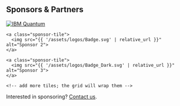 <section id="sponsors" class="card">
  <h2>Sponsors & Partners</h2>

  <div class="sponsor-grid" aria-label="Sponsor logos">
    <a class="sponsor-tile" href="https://www.ibm.com/quantum" target="_blank" rel="noopener">
      <img src="{{ '/assets/IBM_Quantum_Logo.png' | relative_url }}" alt="IBM Quantum">
    </a>

    <a class="sponsor-tile">
      <img src="{{ '/assets/logos/Badge.svg' | relative_url }}" alt="Sponsor 2">
    </a>

    <a class="sponsor-tile">
      <img src="{{ '/assets/logos/Badge_Dark.svg' | relative_url }}" alt="Sponsor 3">
    </a>

    <!-- add more tiles; the grid will wrap them -->
  </div>

  <p class="note">Interested in sponsoring? <a href="{{ '/contact/' | relative_url }}">Contact us</a>.</p>
</section>
